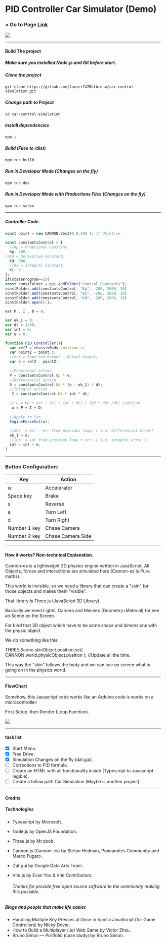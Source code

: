  
# PID Controller Car Simulator (Demo)

     
### > Go to Page [Link](https://javier747belbruno.github.io/car-control-simulation/)

![](https://javier747belbruno.github.io/car-control-simulation/assets/demo.png)

----


  #### Build The project


  ##### Make sure you installed Node.js and Git before start.
  
 ##### Clone the project
 `git clone https://github.com/Javier747Belbruno/car-control-simulation.git`

  ##### Change path to Project
  `cd car-control-simulation`

  ##### Install dependencies
  `npm i`
  
  ##### Build (Files to /dist)
  `npm run build`

  ##### Run in Developer Mode (Changes on the fly)
  `npm run dev`
 
  ##### Run in Developer Mode with Productions Files (Changes on the fly)
  `npm run serve`
   
  ---
  
##### Controller Code.

```typescript
const point = new CANNON.Vec3(0,0,100 ); // Objetive.

const constantsControl = {
  //Kp = Proptional Constant.
  Kp: 480,
//Kd = Derivative Constant.
  Kd: 900,
  //Ki = Integral Constant.
  Ki: 0
};
if(stateProgram==2){
const constFolder = gui.addFolder("Control Constants");
constFolder.add(constantsControl, "Kp", -200, 2000, 10)
constFolder.add(constantsControl, "Ki", -200, 2000, 10)
constFolder.add(constantsControl, "Kd", -200, 2000, 10)
constFolder.open();};

var P , I , D = 0;

var ek_1 = 0; 
var dt = 1/60;
var int = 0;
var u = 0;

function PID_Controller(){
  var refZ = chassisBody.position.z;
  var pointZ = point.z;
  //err = Expected Output - Actual Output;
  var e = refZ - pointZ;
  
  //Proptional action
  P = constantsControl.Kp * e;
  //Differential action
  D = constantsControl.Kd * (e - ek_1) / dt; 
  //Integral action
   I = constantsControl.Ki * int * dt;
  
  // u = Kp * err + (Ki * int * dt) + (Kd * der /dt) //Action
   u = P + I + D; 
  
  //Apply to Car.
  EngineForceVal(u);
  
  //der  = err - err from previous loop; ( i.e. differential error)
  ek_1 = e;
  //int  = int from previous loop + err; ( i.e. integral error )
  int = int + e;
}
```

  
----
                    
### Button Configuration:
                    

| Key  | Action |
| ------------- | ------------- |
| w  | Accelerator   |
| Space key  | Brake  |
| s  | Reverse  |
| a  | Turn Left  |
| d  | Turn Right  |
| Number 1 key  | Chase Camera  |
| Number 2 key  | Chase Camera Side  |

----

#### How it works? Non-technical Explanation.


Cannon-es is a lightweight 3D physics engine written in JavaScript.
All Objects, forces and interactions are simulated here (Cannon-es is Pure maths).

This world is invisible, so we need a library that can create a "skin" for those objects and makes them "visible".


That library is Three.js (JavaScript 3D Library).

Basically we need Lights, Camera and Meshes (Geometry+Material) for see an Scene on the Screen.


For bind that 3D object which have to be same shape and dimensions with the physic object. 

We do something like this:

THREE.Scene.skinObject.position.set( CANNON.world.physicObject.position ); //Update all the time.

This way the "skin" follows the body and we can see on screen what is going on in the physics world.

----
                
  #### FlowChart
  
  Somehow, this Javascript code works like an Arduino code is works on a microcontroller:

  First Setup, then Render (Loop Function).

  ![](https://javier747belbruno.github.io/car-control-simulation/assets/flowchart.png)

 
----

#### task list

- [x] Start Menu.
- [x] Free Drive.
- [x] Simulation Changes on the fly (dat.gui).
- [ ] Corrections to PID formula.
- [ ] Create an HTML with all functionality inside (Typescript to Javascript legible).
- [ ] Create a follow path Car Simulation (Maybe is another project).

----

 #### Credits
   ##### Technologies
  - Typescript by Microsoft.
  - Node.js by OpenJS Foundation.
   - Three.js by Mr.doob.
   - Cannon.js (Cannon-es) by Stefan Hedman, Poimandres Community and Marco Fugaro . 
   - Dat.gui by Google Data Arts Team.
- Vite.js by Evan You & Vite Contributors.

   ######  Thanks for provide free open source software to the community making this 	possible. 

##### Blogs and people that make life easier.
   - Handling Multiple Key Presses at Once in Vanilla JavaScript (for Game Controllers) by Nicky Dover.
   - How to Build a Multiplayer (.io) Web Game by Victor Zhou.
   - Bruno Simon — Portfolio (case study) by Bruno Simon.

 